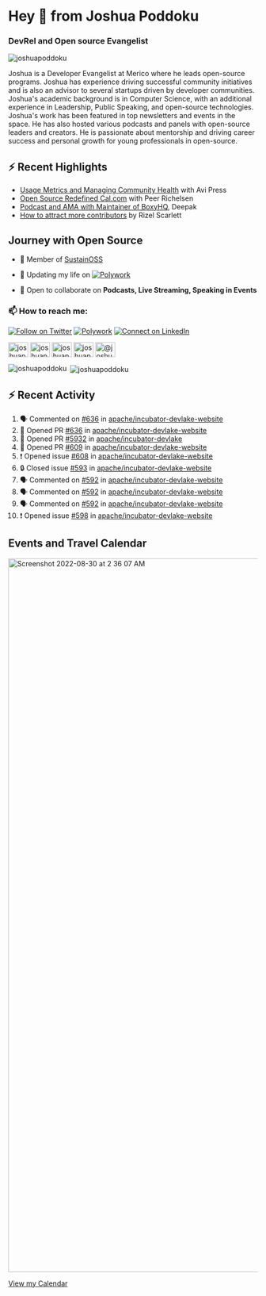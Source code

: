 <h1 align="left">Hey 👋 from Joshua Poddoku</h1>
<h3 align="left">DevRel and Open source Evangelist</h3>

<p align="left"> <img src="https://komarev.com/ghpvc/?username=joshuapoddoku&label=Profile%20views&color=0e75b6&style=flat" alt="joshuapoddoku" /> </p>

Joshua is a Developer Evangelist at Merico where he leads open-source programs. Joshua has experience driving successful community initiatives and is also an advisor to several startups driven by developer communities. Joshua's academic background is in Computer Science, with an additional experience in Leadership, Public Speaking, and open-source technologies. Joshua's work has been featured in top newsletters and events in the space. He has also hosted various podcasts and panels with open-source leaders and creators. He is passionate about mentorship and driving career success and personal growth for young professionals in open-source.

## :zap: Recent Highlights

- [Usage Metrics and Managing Community Health](https://www.youtube.com/watch?v=9-F_2GslGiE) with Avi Press
- [Open Source Redefined Cal.com](https://www.youtube.com/watch?v=HQ9jYOFfCg0) with Peer Richelsen
- [Podcast and AMA with Maintainer of BoxyHQ](https://www.youtube.com/watch?v=SCCBjOSLsK0), Deepak 
- [How to attract more contributors](https://www.youtube.com/watch?v=j-DjYOt6gOs) by Rizel Scarlett

## Journey with Open Source

- 🌱 Member of [SustainOSS](https://discourse.sustainoss.org/u/joshuapoddoku/summary)

- 📝 Updating my life on [![Polywork](https://img.shields.io/badge/--polywork?label=Polywork&logo=Polywork&style=social)](https://www.polywork.com/joshuapod)
 
- 💬 Open to collaborate on **Podcasts, Live Streaming, Speaking in Events**

### 📫 How to reach me:

[![Follow on Twitter](https://img.shields.io/badge/--twitter?label=Twitter&logo=Twitter&style=social)](https://twitter.com/JoshuaPoddoku)  [![Polywork](https://img.shields.io/badge/--polywork?label=Polywork&logo=Polywork&style=social)](https://www.polywork.com/joshuapod) [![Connect on LinkedIn](https://img.shields.io/badge/--linkedin?label=LinkedIn&logo=LinkedIn&style=social)](https://www.linkedin.com/in/joshuapod)


<p align="left">
<a href="https://codepen.io/joshuapoddoku" target="blank"><img align="center" src="https://cdn.jsdelivr.net/npm/simple-icons@3.0.1/icons/codepen.svg" alt="joshuapoddoku" height="30" width="40" /></a>
<a href="https://dev.to/joshuapoddoku" target="blank"><img align="center" src="https://cdn.jsdelivr.net/npm/simple-icons@3.0.1/icons/dev-dot-to.svg" alt="joshuapoddoku" height="30" width="40" /></a>
<a href="https://codesandbox.com/joshuapoddoku" target="blank"><img align="center" src="https://cdn.jsdelivr.net/npm/simple-icons@3.0.1/icons/codesandbox.svg" alt="joshuapoddoku" height="30" width="40" /></a>
<a href="https://instagram.com/the_wittymentor" target="blank"><img align="center" src="https://cdn.jsdelivr.net/npm/simple-icons@3.0.1/icons/instagram.svg" alt="joshuapoddoku" height="30" width="40" /></a>
<a href="https://medium.com/@joshuapod" target="blank"><img align="center" src="https://cdn.jsdelivr.net/npm/simple-icons@3.0.1/icons/medium.svg" alt="@joshuapod" height="30" width="40" /></a>
</p>


<p><img align="left" src="https://github-readme-stats.vercel.app/api/top-langs?username=joshuapoddoku&show_icons=true&locale=en&layout=compact" alt="joshuapoddoku" /></p>

<p>&nbsp;<img align="center" src="https://github-readme-stats.vercel.app/api?username=joshuapoddoku&show_icons=true&locale=en" alt="joshuapoddoku" /></p>

## :zap: Recent Activity

<!--START_SECTION:activity-->
1. 🗣 Commented on [#636](https://github.com/apache/incubator-devlake-website/pull/636#issuecomment-1704994071) in [apache/incubator-devlake-website](https://github.com/apache/incubator-devlake-website)
2. 💪 Opened PR [#636](https://github.com/apache/incubator-devlake-website/pull/636) in [apache/incubator-devlake-website](https://github.com/apache/incubator-devlake-website)
3. 💪 Opened PR [#5932](https://github.com/apache/incubator-devlake/pull/5932) in [apache/incubator-devlake](https://github.com/apache/incubator-devlake)
4. 💪 Opened PR [#609](https://github.com/apache/incubator-devlake-website/pull/609) in [apache/incubator-devlake-website](https://github.com/apache/incubator-devlake-website)
5. ❗ Opened issue [#608](https://github.com/apache/incubator-devlake-website/issues/608) in [apache/incubator-devlake-website](https://github.com/apache/incubator-devlake-website)
6. 🔒 Closed issue [#593](https://github.com/apache/incubator-devlake-website/issues/593) in [apache/incubator-devlake-website](https://github.com/apache/incubator-devlake-website)
7. 🗣 Commented on [#592](https://github.com/apache/incubator-devlake-website/pull/592#issuecomment-1650104758) in [apache/incubator-devlake-website](https://github.com/apache/incubator-devlake-website)
8. 🗣 Commented on [#592](https://github.com/apache/incubator-devlake-website/pull/592#issuecomment-1648690440) in [apache/incubator-devlake-website](https://github.com/apache/incubator-devlake-website)
9. 🗣 Commented on [#592](https://github.com/apache/incubator-devlake-website/pull/592#issuecomment-1648478037) in [apache/incubator-devlake-website](https://github.com/apache/incubator-devlake-website)
10. ❗ Opened issue [#598](https://github.com/apache/incubator-devlake-website/issues/598) in [apache/incubator-devlake-website](https://github.com/apache/incubator-devlake-website)
<!--END_SECTION:activity-->

## Events and Travel Calendar
<img width="1440" alt="Screenshot 2022-08-30 at 2 36 07 AM" src="https://user-images.githubusercontent.com/31725457/187299035-79305247-dda2-4264-b352-17154d498cba.png">

[View my Calendar](https://calendar.google.com/calendar/embed?src=kn998onh29klft2csbbuh4qun0%40group.calendar.google.com&ctz=Asia%2FKolkata "@embed")
